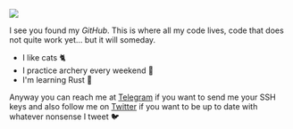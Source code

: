 <a href="https://www.codewars.com/users/edfloreshz"><img src="https://www.codewars.com/users/edfloreshz/badges/large"/><a/>
  
I see you found my *GitHub*. This is where all my code lives, code that does not quite work yet... but it will someday. 
- I like cats 🐈 
- I practice archery every weekend 🏹
- I'm learning Rust 🦀

Anyway you can reach me at [Telegram](https://telegram.me/edfloreshz) if you want to send me your SSH keys and also follow me on [Twitter](https://twitter.com/edfloreshz) if you want to be up to date with whatever nonsense I tweet 🐦


